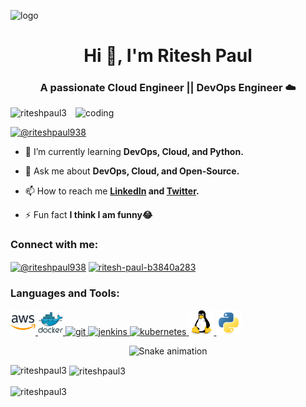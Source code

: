 ![logo](https://github.com/Riteshpaul3/Riteshpaul3/blob/main/DEVOPS_Kloeckner_Hero_Banner_1920x946.gif)
<h1 align="center">Hi 👋, I'm Ritesh Paul</h1>
<h3 align="center">A passionate Cloud Engineer || DevOps Engineer ☁️</h3>

<img align="right" alt="coding" width="400" src="https://user-images.githubusercontent.com/55389276/140866485-8fb1c876-9a8f-4d6a-98dc-08c4981eaf70.gif">

<p align="left"> <img src="https://komarev.com/ghpvc/?username=riteshpaul3&label=Profile%20views&color=0e75b6&style=flat" alt="riteshpaul3" /> </p>

<p align="left"> <a href="https://twitter.com/@riteshpaul938" target="blank"><img src="https://img.shields.io/twitter/follow/@riteshpaul938?logo=twitter&style=for-the-badge" alt="@riteshpaul938" /></a> </p>

- 🌱 I’m currently learning **DevOps, Cloud, and Python.**

- 💬 Ask me about **DevOps, Cloud, and Open-Source.**

- 📫 How to reach me **[LinkedIn](https://www.linkedin.com/in/ritesh-paul-b3840a283/) and [Twitter](https://x.com/RiteshPaul938).**

- ⚡ Fun fact **I think I am funny😂**

<h3 align="left">Connect with me:</h3>
<p align="left">
<a href="https://twitter.com/@riteshpaul938" target="blank"><img align="center" src="https://raw.githubusercontent.com/rahuldkjain/github-profile-readme-generator/master/src/images/icons/Social/twitter.svg" alt="@riteshpaul938" height="30" width="40" /></a>
<a href="https://linkedin.com/in/ritesh-paul-b3840a283" target="blank"><img align="center" src="https://raw.githubusercontent.com/rahuldkjain/github-profile-readme-generator/master/src/images/icons/Social/linked-in-alt.svg" alt="ritesh-paul-b3840a283" height="30" width="40" /></a>
</p>

<h3 align="left">Languages and Tools:</h3>
<p align="left"> <a href="https://aws.amazon.com" target="_blank" rel="noreferrer"> <img src="https://raw.githubusercontent.com/devicons/devicon/master/icons/amazonwebservices/amazonwebservices-original-wordmark.svg" alt="aws" width="40" height="40"/> </a> <a href="https://www.docker.com/" target="_blank" rel="noreferrer"> <img src="https://raw.githubusercontent.com/devicons/devicon/master/icons/docker/docker-original-wordmark.svg" alt="docker" width="40" height="40"/> </a> <a href="https://git-scm.com/" target="_blank" rel="noreferrer"> <img src="https://www.vectorlogo.zone/logos/git-scm/git-scm-icon.svg" alt="git" width="40" height="40"/> </a> <a href="https://www.jenkins.io" target="_blank" rel="noreferrer"> <img src="https://www.vectorlogo.zone/logos/jenkins/jenkins-icon.svg" alt="jenkins" width="40" height="40"/> </a> <a href="https://kubernetes.io" target="_blank" rel="noreferrer"> <img src="https://www.vectorlogo.zone/logos/kubernetes/kubernetes-icon.svg" alt="kubernetes" width="40" height="40"/> </a> <a href="https://www.linux.org/" target="_blank" rel="noreferrer"> <img src="https://raw.githubusercontent.com/devicons/devicon/master/icons/linux/linux-original.svg" alt="linux" width="40" height="40"/> </a> <a href="https://www.python.org" target="_blank" rel="noreferrer"> <img src="https://raw.githubusercontent.com/devicons/devicon/master/icons/python/python-original.svg" alt="python" width="40" height="40"/> </a> </p>

<!-- Snake Game Repo View -->

<div align="center">
  <img src="https://profile-readme-generator.com/assets/snake.svg" alt="Snake animation" />
</div>

<p><img align="left" src="https://github-readme-stats.vercel.app/api/top-langs?username=riteshpaul3&show_icons=true&locale=en&layout=compact" alt="riteshpaul3" /></p>

<p>&nbsp;<img align="center" src="https://github-readme-stats.vercel.app/api?username=riteshpaul3&show_icons=true&locale=en" alt="riteshpaul3" /></p>

<p><img align="center" src="https://github-readme-streak-stats.herokuapp.com/?user=riteshpaul3&" alt="riteshpaul3" /></p>




